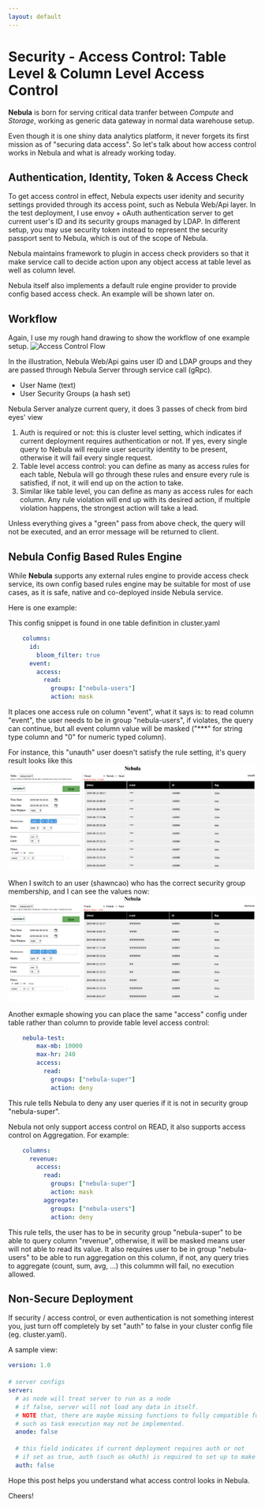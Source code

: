```yaml
---
layout: default
---
```


# Security - Access Control: Table Level & Column Level Access Control
**Nebula** is born for serving critical data tranfer between *Compute* and *Storage*, working as generic data gateway in normal data warehouse setup.

Even though it is one shiny data analytics platform, it never forgets its first mission as of "securing data access". So let's talk about how access control works in Nebula and what is already working today. 

## Authentication, Identity, Token & Access Check
To get access control in effect, Nebula expects user idenity and security settings provided through its access point, such as Nebula Web/Api layer. In the test deployment, I use envoy + oAuth authentication server to get current user's ID and its security groups managed by LDAP. In different setup, you may use security token instead to represent the security passport sent to Nebula, which is out of the scope of Nebula.

Nebula maintains framework to plugin in access check providers so that it make service call to decide action upon any object access at table level as well as column level. 

Nebula itself also implements a default rule engine provider to provide config based access check. An example will be shown later on.

## Workflow
Again, I use my rough hand drawing to show the workflow of one example setup.
![Access Control Flow](access.control.png)

In the illustration, Nebula Web/Api gains user ID and LDAP groups and they are passed through Nebula Server through service call (gRpc).
- User Name (text)
- User Security Groups (a hash set)

Nebula Server analyze current query, it does 3 passes of check from bird eyes' view
1. Auth is required or not: this is cluster level setting, which indicates if current deployment requires authentication or not. If yes, every single query to Nebula will require user security identity to be present, otherwise it will fail every single request.
2. Table level access control: you can define as many as access rules for each table, Nebula will go through these rules and ensure every rule is satisfied, if not, it will end up on the action to take. 
3. Similar like table level, you can define as many as access rules for each column. Any rule violation will end up with its desired action, if multiple violation happens, the strongest action will take a lead.

Unless everything gives a "green" pass from above check, the query will not be executed, and an error message will be returned to client. 


## Nebula Config Based Rules Engine
While **Nebula** supports any external rules engine to provide access check service, its own config based rules engine may be suitable for most of use cases, as it is safe, native and co-deployed inside Nebula service.

Here is one example: 

This config snippet is found in one table definition in cluster.yaml
```yaml
    columns:
      id:
        bloom_filter: true
      event:
        access:
          read:
            groups: ["nebula-users"]
            action: mask
```
It places one access rule on column "event", what it says is: to read column "event", the user needs to be in group "nebula-users", if violates, the query can continue, but all event column value will be masked ("***" for string type column and "0" for numeric typed column).

For instance, this "unauth" user doesn't satisfy the rule setting, it's query result looks like this
![Masked Result](unauth.mask.png)

When I switch to an user (shawncao) who has the correct security group membership, and I can see the values now:
![Pass Result](auth.pass.png)

Another exmaple showing you can place the same "access" config under table rather than column to provide table level access control:

```yaml
    nebula-test:
        max-mb: 10000
        max-hr: 240
        access:
          read:
            groups: ["nebula-super"]
            action: deny
```
This rule tells Nebula to deny any user queries if it is not in security group "nebula-super".

Nebula not only support access control on READ, it also supports access control on Aggregation. For example:
```yaml
    columns:
      revenue:
        access:
          read:
            groups: ["nebula-super"]
            action: mask
          aggregate:
            groups: ["nebula-users"]
            action: deny
```
This rule tells, the user has to be in security group "nebula-super" to be able to query column "revenue", otherwise, it will be masked means user will not able to read its value. It also requires user to be in group "nebula-users" to be able to run aggregation on this column, if not, any query tries to aggregate (count, sum, avg, ...) this colummn will fail, no execution allowed.

## Non-Secure Deployment
If security / access control, or even authentication is not something interest you, just turn off completely by set "auth" to false in your cluster config file (eg. cluster.yaml).

A sample view: 
```yaml
version: 1.0

# server configs
server:
  # as node will treat server to run as a node
  # if false, server will not load any data in itself.
  # NOTE that, there are maybe missing functions to fully compatible for server as node.
  # such as task execution may not be implemented.
  anode: false

  # this field indicates if current deployment requires auth or not
  # if set as true, auth (such as oAuth) is required to set up to make query executable
  auth: false
```


Hope this post helps you understand what access control looks in Nebula. 

Cheers!